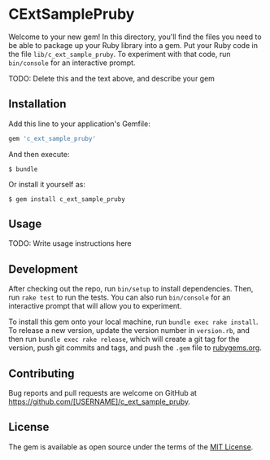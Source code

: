 # CExtSamplePruby

Welcome to your new gem! In this directory, you'll find the files you need to be able to package up your Ruby library into a gem. Put your Ruby code in the file `lib/c_ext_sample_pruby`. To experiment with that code, run `bin/console` for an interactive prompt.

TODO: Delete this and the text above, and describe your gem

## Installation

Add this line to your application's Gemfile:

```ruby
gem 'c_ext_sample_pruby'
```

And then execute:

    $ bundle

Or install it yourself as:

    $ gem install c_ext_sample_pruby

## Usage

TODO: Write usage instructions here

## Development

After checking out the repo, run `bin/setup` to install dependencies. Then, run `rake test` to run the tests. You can also run `bin/console` for an interactive prompt that will allow you to experiment.

To install this gem onto your local machine, run `bundle exec rake install`. To release a new version, update the version number in `version.rb`, and then run `bundle exec rake release`, which will create a git tag for the version, push git commits and tags, and push the `.gem` file to [rubygems.org](https://rubygems.org).

## Contributing

Bug reports and pull requests are welcome on GitHub at https://github.com/[USERNAME]/c_ext_sample_pruby.


## License

The gem is available as open source under the terms of the [MIT License](http://opensource.org/licenses/MIT).

